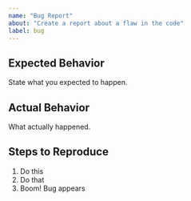 ```yaml
---
name: "Bug Report"
about: "Create a report about a flaw in the code"
label: bug
---
```


<!--
SPDX-FileCopyrightText: 2024 Jason Pena <jasonpena@awkless.com>
SPDX-License-Identifier: MIT
-->

## Expected Behavior

State what you expected to happen.

## Actual Behavior

What actually happened.

## Steps to Reproduce

1. Do this
2. Do that
3. Boom! Bug appears
